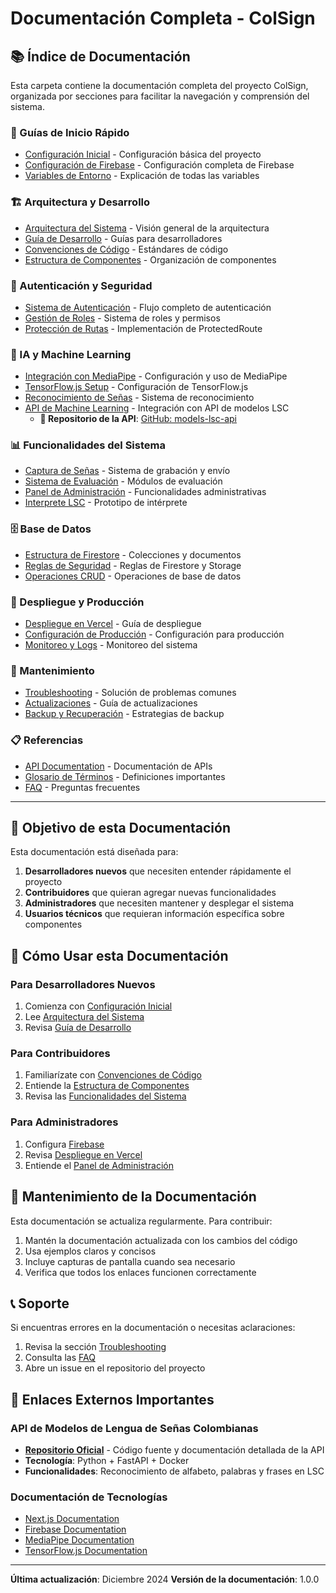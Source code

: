 # Documentación Completa - ColSign

## 📚 Índice de Documentación

Esta carpeta contiene la documentación completa del proyecto ColSign, organizada por secciones para facilitar la navegación y comprensión del sistema.

### 🚀 Guías de Inicio Rápido
- [Configuración Inicial](./setup/initial-setup.md) - Configuración básica del proyecto
- [Configuración de Firebase](./setup/firebase-setup.md) - Configuración completa de Firebase
- [Variables de Entorno](./setup/environment-variables.md) - Explicación de todas las variables

### 🏗️ Arquitectura y Desarrollo
- [Arquitectura del Sistema](./architecture/system-architecture.md) - Visión general de la arquitectura
- [Guía de Desarrollo](./development/development-guide.md) - Guías para desarrolladores
- [Convenciones de Código](./development/coding-conventions.md) - Estándares de código
- [Estructura de Componentes](./development/component-structure.md) - Organización de componentes

### 🔐 Autenticación y Seguridad
- [Sistema de Autenticación](./auth/authentication-system.md) - Flujo completo de autenticación
- [Gestión de Roles](./auth/role-management.md) - Sistema de roles y permisos
- [Protección de Rutas](./auth/route-protection.md) - Implementación de ProtectedRoute

### 🤖 IA y Machine Learning
- [Integración con MediaPipe](./ai/mediapipe-integration.md) - Configuración y uso de MediaPipe
- [TensorFlow.js Setup](./ai/tensorflow-setup.md) - Configuración de TensorFlow.js
- [Reconocimiento de Señas](./ai/sign-recognition.md) - Sistema de reconocimiento
- [API de Machine Learning](./ai/ml-api-integration.md) - Integración con API de modelos LSC
  - **🔗 Repositorio de la API**: [GitHub: models-lsc-api](https://github.com/FerchoRV/models-lsc-api)

### 📊 Funcionalidades del Sistema
- [Captura de Señas](./features/sign-capture.md) - Sistema de grabación y envío
- [Sistema de Evaluación](./features/evaluation-system.md) - Módulos de evaluación
- [Panel de Administración](./features/admin-panel.md) - Funcionalidades administrativas
- [Interprete LSC](./features/interpreter-lsc.md) - Prototipo de intérprete

### 🗄️ Base de Datos
- [Estructura de Firestore](./database/firestore-structure.md) - Colecciones y documentos
- [Reglas de Seguridad](./database/firebase-rules.md) - Reglas de Firestore y Storage
- [Operaciones CRUD](./database/crud-operations.md) - Operaciones de base de datos

### 🚀 Despliegue y Producción
- [Despliegue en Vercel](./deployment/vercel-deployment.md) - Guía de despliegue
- [Configuración de Producción](./deployment/production-config.md) - Configuración para producción
- [Monitoreo y Logs](./deployment/monitoring.md) - Monitoreo del sistema

### 🔧 Mantenimiento
- [Troubleshooting](./maintenance/troubleshooting.md) - Solución de problemas comunes
- [Actualizaciones](./maintenance/updates.md) - Guía de actualizaciones
- [Backup y Recuperación](./maintenance/backup-recovery.md) - Estrategias de backup

### 📋 Referencias
- [API Documentation](./api/api-documentation.md) - Documentación de APIs
- [Glosario de Términos](./reference/glossary.md) - Definiciones importantes
- [FAQ](./reference/faq.md) - Preguntas frecuentes

---

## 🎯 Objetivo de esta Documentación

Esta documentación está diseñada para:

1. **Desarrolladores nuevos** que necesiten entender rápidamente el proyecto
2. **Contribuidores** que quieran agregar nuevas funcionalidades
3. **Administradores** que necesiten mantener y desplegar el sistema
4. **Usuarios técnicos** que requieran información específica sobre componentes

## 📝 Cómo Usar esta Documentación

### Para Desarrolladores Nuevos
1. Comienza con [Configuración Inicial](./setup/initial-setup.md)
2. Lee [Arquitectura del Sistema](./architecture/system-architecture.md)
3. Revisa [Guía de Desarrollo](./development/development-guide.md)

### Para Contribuidores
1. Familiarízate con [Convenciones de Código](./development/coding-conventions.md)
2. Entiende la [Estructura de Componentes](./development/component-structure.md)
3. Revisa las [Funcionalidades del Sistema](./features/)

### Para Administradores
1. Configura [Firebase](./setup/firebase-setup.md)
2. Revisa [Despliegue en Vercel](./deployment/vercel-deployment.md)
3. Entiende el [Panel de Administración](./features/admin-panel.md)

## 🔄 Mantenimiento de la Documentación

Esta documentación se actualiza regularmente. Para contribuir:

1. Mantén la documentación actualizada con los cambios del código
2. Usa ejemplos claros y concisos
3. Incluye capturas de pantalla cuando sea necesario
4. Verifica que todos los enlaces funcionen correctamente

## 📞 Soporte

Si encuentras errores en la documentación o necesitas aclaraciones:

1. Revisa la sección [Troubleshooting](./maintenance/troubleshooting.md)
2. Consulta las [FAQ](./reference/faq.md)
3. Abre un issue en el repositorio del proyecto

## 🔗 Enlaces Externos Importantes

### API de Modelos de Lengua de Señas Colombianas
- **[Repositorio Oficial](https://github.com/FerchoRV/models-lsc-api)** - Código fuente y documentación detallada de la API
- **Tecnología**: Python + FastAPI + Docker
- **Funcionalidades**: Reconocimiento de alfabeto, palabras y frases en LSC

### Documentación de Tecnologías
- [Next.js Documentation](https://nextjs.org/docs)
- [Firebase Documentation](https://firebase.google.com/docs)
- [MediaPipe Documentation](https://mediapipe.dev)
- [TensorFlow.js Documentation](https://www.tensorflow.org/js)

---

**Última actualización**: Diciembre 2024
**Versión de la documentación**: 1.0.0

